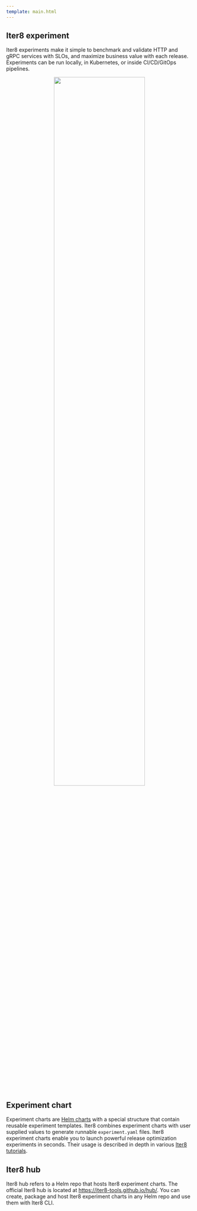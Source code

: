 ```yaml
---
template: main.html
---
```


## Iter8 experiment
Iter8 experiments make it simple to benchmark and validate HTTP and gRPC services with SLOs, and maximize business value with each release. Experiments can be run locally, in Kubernetes, or inside CI/CD/GitOps pipelines.

<p align='center'>
  <img alt-text="load-test-http" src="../../images/iter8-intro-dark.png" width="70%" />
</p>

## Experiment chart
Experiment charts are [Helm charts](https://helm.sh/docs/topics/charts/) with a special structure that contain reusable experiment templates. Iter8 combines experiment charts with user supplied values to generate runnable `experiment.yaml` files. Iter8 experiment charts enable you to launch powerful release optimization experiments in seconds. Their usage is described in depth in various [Iter8 tutorials](../tutorials/load-test-http/usage.md).

## Iter8 hub
Iter8 hub refers to a Helm repo that hosts Iter8 experiment charts. The official Iter8 hub is located at https://iter8-tools.github.io/hub/. You can create, package and host Iter8 experiment charts in any Helm repo and use them with Iter8 CLI.
